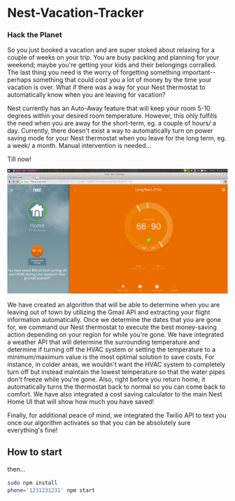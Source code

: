 # Nest-Vacation-Tracker
### Hack the Planet

So you just booked a vacation and are super stoked about relaxing for a couple of weeks on your trip.  You are busy packing and planning for your weekend; maybe you're getting your kids and their belongings corralled. The last thing you need is the worry of forgetting something important-- perhaps something that could cost you a lot of money by the time your vacation is over. What if there was a way for your Nest thermostat to automatically know when you are leaving for vacation?

Nest currently has an Auto-Away feature that will keep your room 5-10 degrees within your desired room temperature.  However, this only fulfills the need when you are away for the short-term, eg. a couple of hours/ a day.  Currently, there doesn't exist a way to automatically turn on power saving mode for your Nest thermostat when you leave for the long term, eg. a week/ a month.  Manual intervention is needed...

Till now!

![Nest UI](nest.png)

We have created an algorithm that will be able to determine when you are leaving out of town by utilizing the Gmail API and extracting your flight information automatically. Once we determine the dates that you are gone for, we command our Nest thermostat to execute the best money-saving action depending on your region for while you're gone.  We have integrated a weather API that will determine the surrounding temperature and determine if turning off the HVAC system or setting the temperature to a minimum/maximum value is the most optimal solution to save costs.  For instance, in colder areas, we wouldn't want the HVAC system to completely turn off but instead maintain the lowest temperature so that the water pipes don't freeze while you're gone. Also, right before you return home, it automatically turns the thermostat back to normal so you can come back to comfort. We have also integrated a cost saving calculator to the main Nest Home UI that will show how much you have saved!

Finally, for additional peace of mind, we integrated the Twilio API to text you once our algorithm activates so that you can be absolutely sure everything's fine!

## How to start

then...

```sh
sudo npm install
phone='1231231231' npm start
```
